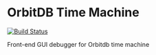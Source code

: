 # OrbitDB Time Machine

[![Build Status](https://travis-ci.com/justincqz/orbit-db-time-machine.svg?branch=master)](https://travis-ci.com/justincqz/orbit-db-time-machine)

Front-end GUI debugger for Orbitdb time machine
